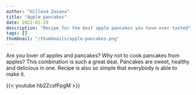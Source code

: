 ```yaml
---
author: "Hillová Zuzana"
title: "Apple pancakes"
date: 2022-01-29
description: "Recipe for the best apple pancakes you have ever tasted"
tags: []
thumbnail: "/thumbnails/apple-pancakes.png"
---
```

Are you lover of apples and pancakes? Why not to cook pancakes from apples? This combination is such a great deal. Pancakes are sweet, healthy and delicious in one. Recipe is also so simple that everybody is able to make it.

{{< youtube hb2ZcsfFpgM >}}